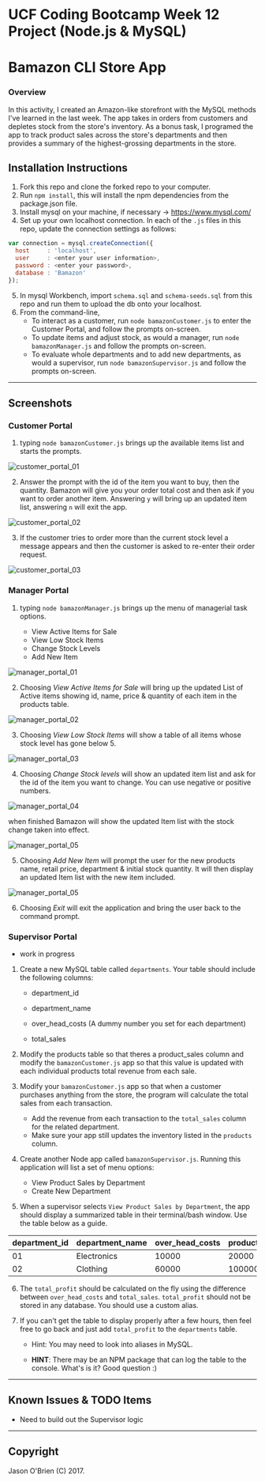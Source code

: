 # UCF Coding Bootcamp Week 12 Project (Node.js & MySQL)

# Bamazon CLI Store App

### Overview

In this activity, I created an Amazon-like storefront with the MySQL methods I've learned in the last week. The app takes in orders from customers and depletes stock from the store's inventory. As a bonus task, I programed the app to track product sales across the store's departments and then provides a summary of the highest-grossing departments in the store.

## Installation Instructions

1. Fork this repo and clone the forked repo to your computer.
2. Run `npm install`, this will install the npm dependencies from the package.json file.
3. Install mysql on your machine, if necessary -> https://www.mysql.com/
4. Set up your own localhost connection. In each of the `.js` files in this repo, update the connection settings as follows:

```javascript
var connection = mysql.createConnection({
  host     : 'localhost',
  user     : <enter your user information>,
  password : <enter your password>,
  database : 'Bamazon'
});
```

5. In mysql Workbench, import `schema.sql` and `schema-seeds.sql` from this repo and run them to upload the db onto your localhost.
6. From the command-line,
	* To interact as a customer, run `node bamazonCustomer.js` to enter the Customer Portal, and follow the prompts on-screen.
	* To update items and adjust stock, as would a manager, run `node bamazonManager.js` and follow the prompts on-screen.
	* To evaluate whole departments and to add new departments, as would a supervisor, run `node bamazonSupervisor.js` and follow the prompts on-screen.

---

## Screenshots

### Customer Portal

1. typing `node bamazonCustomer.js` brings up the available items list and starts the prompts.

![customer_portal_01](images/customer_portal_01.jpg)

2. Answer the prompt with the id of the item you want to buy, then the quantity. Bamazon will give you your order total cost and then ask if you want to order another item. Answering `y` will bring up an updated item list, answering `n` will exit the app.

![customer_portal_02](images/customer_portal_02.jpg)

3. If the customer tries to order more than the current stock level a message appears and then the customer is asked to re-enter their order request.

![customer_portal_03](images/customer_portal_03.jpg)

### Manager Portal

1. typing `node bamazonManager.js` brings up the menu of managerial task options.

      * View Active Items for Sale
      * View Low Stock Items
      * Change Stock Levels
      * Add New Item

![manager_portal_01](images/manager_portal_01.jpg)

2. Choosing _View Active Items for Sale_ will bring up the updated List of Active items showing id, name, price & quantity of each item in the products table.

![manager_portal_02](images/manager_portal_02.jpg)

3. Choosing _View Low Stock Items_ will show a table of all items whose stock level has gone below 5.

![manager_portal_03](images/manager_portal_03.jpg)

4. Choosing _Change Stock levels_ will show an updated item list and ask for the id of the item you want to change. You can use negative or positive numbers.

![manager_portal_04](images/manager_portal_04.jpg)

when finished Bamazon will show the updated Item list with the stock change taken into effect.

![manager_portal_05](images/manager_portal_05.jpg)

5. Choosing _Add New Item_ will prompt the user for the new products name, retail price, department & initial stock quantity. It will then display an updated Item list with the new item included.

![manager_portal_05](images/manager_portal_05.jpg)

6. Choosing _Exit_ will exit the application and bring the user back to the command prompt.

### Supervisor Portal

* work in progress

1. Create a new MySQL table called `departments`. Your table should include the following columns:

   * department_id

   * department_name

   * over_head_costs (A dummy number you set for each department)

   * total_sales

2. Modify the products table so that theres a product_sales column and modify the `bamazonCustomer.js` app so that this value is updated with each individual products total revenue from each sale.

3. Modify your `bamazonCustomer.js` app so that when a customer purchases anything from the store, the program will calculate the total sales from each transaction.

   * Add the revenue from each transaction to the `total_sales` column for the related department.
   * Make sure your app still updates the inventory listed in the `products` column.

4. Create another Node app called `bamazonSupervisor.js`. Running this application will list a set of menu options:

   * View Product Sales by Department
   * Create New Department

5. When a supervisor selects `View Product Sales by Department`, the app should display a summarized table in their terminal/bash window. Use the table below as a guide.

| department_id | department_name | over_head_costs | product_sales | total_profit |
| ------------- | --------------- | --------------- | ------------- | ------------ |
| 01            | Electronics     | 10000           | 20000         | 10000        |
| 02            | Clothing        | 60000           | 100000        | 40000        |

6. The `total_profit` should be calculated on the fly using the difference between `over_head_costs` and `total_sales`. `total_profit` should not be stored in any database. You should use a custom alias.

7. If you can't get the table to display properly after a few hours, then feel free to go back and just add `total_profit` to the `departments` table.

   * Hint: You may need to look into aliases in MySQL.

   * **HINT**: There may be an NPM package that can log the table to the console. What's is it? Good question :)

- - -
## Known Issues & TODO Items

  * Need to build out the Supervisor logic

- - -

## Copyright

Jason O'Brien (C) 2017.
